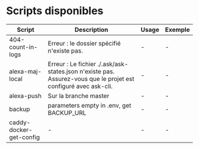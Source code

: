 # Scripts disponibles

| Script | Description | Usage | Exemple |
|--------|-------------|-------|---------|
| 404-count-in-logs | Erreur : le dossier spécifié n'existe pas. | - | - |
| alexa-maj-local | Erreur : Le fichier ./.ask/ask-states.json n'existe pas. Assurez-vous que le projet est configuré avec ask-cli. | - | - |
| alexa-push | Sur la branche master | - | - |
| backup | parameters empty in .env, get BACKUP_URL | - | - |
| caddy-docker-get-config | - | - | - |
